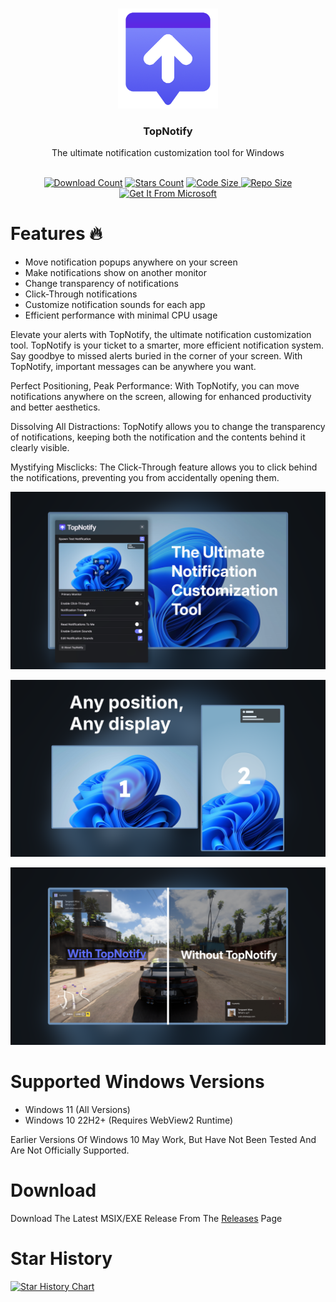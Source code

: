 <a id="readme-top"></a>

<br />
<div align="center">
  <a href="https://github.com/SamsidParty/TopNotify">
    <img src="./TopNotify/src-vite/public/Image/Icon.png" alt="TopNotify Logo" width="160" height="160">
  </a>

  <h3 align="center">TopNotify</h3>
  <p align="center">
    The ultimate notification customization tool for Windows
    <br />
    <br />
  </p>
  <div align="center">

  <a href="">![Download Count](https://img.shields.io/github/downloads/SamsidParty/TopNotify/total.svg?style=for-the-badge)</a>
  <a href="">![Stars Count](https://img.shields.io/github/stars/SamsidParty/TopNotify.svg?style=for-the-badge)</a>
  <a href="">![Code Size](https://img.shields.io/github/languages/code-size/SamsidParty/TopNotify?style=for-the-badge)<a href="">
  <a href="">![Repo Size](https://img.shields.io/github/repo-size/SamsidParty/TopNotify?style=for-the-badge)</a>
  <a href="">[![Get It From Microsoft](https://get.microsoft.com/images/en-us%20dark.svg)](https://www.microsoft.com/store/productId/9PFMDK0QHKQJ?ocid=pdpshare)</a>
    
  </div>
</div>

# Features 🔥

- Move notification popups anywhere on your screen
- Make notifications show on another monitor
- Change transparency of notifications
- Click-Through notifications
- Customize notification sounds for each app
- Efficient performance with minimal CPU usage



Elevate your alerts with TopNotify, the ultimate notification customization tool.
TopNotify is your ticket to a smarter, more efficient notification system. Say goodbye to missed alerts buried in the corner of your screen. With TopNotify, important messages can be anywhere you want.

Perfect Positioning, Peak Performance:
With TopNotify, you can move notifications anywhere on the screen, allowing for enhanced productivity and better aesthetics.

Dissolving All Distractions:
TopNotify allows you to change the transparency of notifications, keeping both the notification and the contents behind it clearly visible.

Mystifying Misclicks:
The Click-Through feature allows you to click behind the notifications, preventing you from accidentally opening them.

![TopNotify Header](/Docs/Screenshot3.png)

![TopNotify Screenshot](/Docs/Screenshot2.png)

![TopNotify Screenshot](/Docs/Screenshot1.png)

# Supported Windows Versions

- Windows 11 (All Versions)
- Windows 10 22H2+ (Requires WebView2 Runtime)

Earlier Versions Of Windows 10 May Work, But Have Not Been Tested And Are Not Officially Supported.

# Download

Download The Latest MSIX/EXE Release From The [Releases](https://github.com/SamsidParty/TopNotify/releases) Page

# Star History

[![Star History Chart](https://api.star-history.com/svg?repos=SamsidParty/TopNotify&type=Date)](https://star-history.com/#SamsidParty/TopNotify&Date)